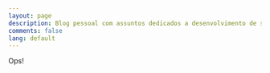 ```yaml
---
layout: page
description: Blog pessoal com assuntos dedicados a desenvolvimento de software nas linguagens de programação C Sharp, Delphi, ASP .NET, PHP e Javascript.
comments: false
lang: default
---
```


Ops!
